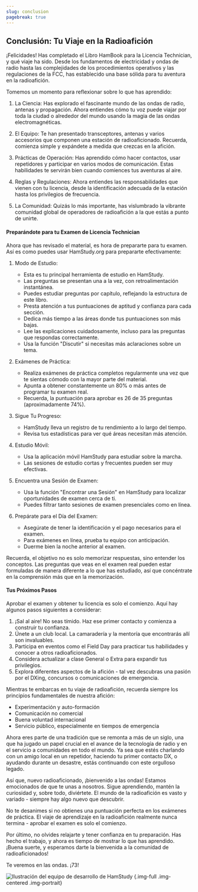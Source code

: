 ```yaml
---
slug: conclusion
pagebreak: true
---
```


## Conclusión: Tu Viaje en la Radioafición

¡Felicidades! Has completado el Libro HamBook para la Licencia Technician, y qué viaje ha sido. Desde los fundamentos de electricidad y ondas de radio hasta las complejidades de los procedimientos operativos y las regulaciones de la FCC, has establecido una base sólida para tu aventura en la radioafición. <span class="clear-footer"></span>

Tomemos un momento para reflexionar sobre lo que has aprendido:

1. La Ciencia: Has explorado el fascinante mundo de las ondas de radio, antenas y propagación. Ahora entiendes cómo tu voz puede viajar por toda la ciudad o alrededor del mundo usando la magia de las ondas electromagnéticas.

2. El Equipo: Te han presentado transceptores, antenas y varios accesorios que componen una estación de radioaficionado. Recuerda, comienza simple y expándete a medida que crezcas en la afición.

3. Prácticas de Operación: Has aprendido cómo hacer contactos, usar repetidores y participar en varios modos de comunicación. Estas habilidades te servirán bien cuando comiences tus aventuras al aire.

4. Reglas y Regulaciones: Ahora entiendes las responsabilidades que vienen con tu licencia, desde la identificación adecuada de la estación hasta los privilegios de frecuencia.

5. La Comunidad: Quizás lo más importante, has vislumbrado la vibrante comunidad global de operadores de radioafición a la que estás a punto de unirte.

#### Preparándote para tu Examen de Licencia Technician

Ahora que has revisado el material, es hora de prepararte para tu examen. Así es como puedes usar HamStudy.org para prepararte efectivamente:

1. Modo de Estudio:
   - Esta es tu principal herramienta de estudio en HamStudy.
   - Las preguntas se presentan una a la vez, con retroalimentación instantánea.
   - Puedes estudiar preguntas por capítulo, reflejando la estructura de este libro.
   - Presta atención a tus puntuaciones de aptitud y confianza para cada sección.
   - Dedica más tiempo a las áreas donde tus puntuaciones son más bajas.
   - Lee las explicaciones cuidadosamente, incluso para las preguntas que respondas correctamente.
   - Usa la función "Discutir" si necesitas más aclaraciones sobre un tema.

2. Exámenes de Práctica:
   - Realiza exámenes de práctica completos regularmente una vez que te sientas cómodo con la mayor parte del material.
   - Apunta a obtener constantemente un 80% o más antes de programar tu examen real.
   - Recuerda, la puntuación para aprobar es 26 de 35 preguntas (aproximadamente 74%).

3. Sigue Tu Progreso:
   - HamStudy lleva un registro de tu rendimiento a lo largo del tiempo.
   - Revisa tus estadísticas para ver qué áreas necesitan más atención.

4. Estudio Móvil:
   - Usa la aplicación móvil HamStudy para estudiar sobre la marcha.
   - Las sesiones de estudio cortas y frecuentes pueden ser muy efectivas.

5. Encuentra una Sesión de Examen:
   - Usa la función "Encontrar una Sesión" en HamStudy para localizar oportunidades de examen cerca de ti.
   - Puedes filtrar tanto sesiones de examen presenciales como en línea.

6. Prepárate para el Día del Examen:
   - Asegúrate de tener la identificación y el pago necesarios para el examen.
   - Para exámenes en línea, prueba tu equipo con anticipación.
   - Duerme bien la noche anterior al examen.

Recuerda, el objetivo no es solo memorizar respuestas, sino entender los conceptos. Las preguntas que veas en el examen real pueden estar formuladas de manera diferente a lo que has estudiado, así que concéntrate en la comprensión más que en la memorización.

#### Tus Próximos Pasos

Aprobar el examen y obtener tu licencia es solo el comienzo. Aquí hay algunos pasos siguientes a considerar:

1. ¡Sal al aire! No seas tímido. Haz ese primer contacto y comienza a construir tu confianza.
2. Únete a un club local. La camaradería y la mentoría que encontrarás allí son invaluables.
3. Participa en eventos como el Field Day para practicar tus habilidades y conocer a otros radioaficionados.
4. Considera actualizar a clase General o Extra para expandir tus privilegios.
5. Explora diferentes aspectos de la afición - tal vez descubras una pasión por el DXing, concursos o comunicaciones de emergencia.

Mientras te embarcas en tu viaje de radioafición, recuerda siempre los principios fundamentales de nuestra afición:

- Experimentación y auto-formación
- Comunicación no comercial
- Buena voluntad internacional
- Servicio público, especialmente en tiempos de emergencia

Ahora eres parte de una tradición que se remonta a más de un siglo, una que ha jugado un papel crucial en el avance de la tecnología de radio y en el servicio a comunidades en todo el mundo. Ya sea que estés charlando con un amigo local en un repetidor, haciendo tu primer contacto DX, o ayudando durante un desastre, estás continuando con este orgulloso legado.

Así que, nuevo radioaficionado, ¡bienvenido a las ondas! Estamos emocionados de que te unas a nosotros. Sigue aprendiendo, mantén la curiosidad y, sobre todo, diviértete. El mundo de la radioafición es vasto y variado - siempre hay algo nuevo que descubrir.

No te desanimes si no obtienes una puntuación perfecta en los exámenes de práctica. El viaje de aprendizaje en la radioafición realmente nunca termina - aprobar el examen es solo el comienzo.

Por último, no olvides relajarte y tener confianza en tu preparación. Has hecho el trabajo, y ahora es tiempo de mostrar lo que has aprendido. ¡Buena suerte, y esperamos darte la bienvenida a la comunidad de radioaficionados!

Te veremos en las ondas. ¡73!

![Ilustración del equipo de desarrollo de HamStudy](../../../images/teamcartoon.svg)
{.img-full .img-centered .img-portrait}
